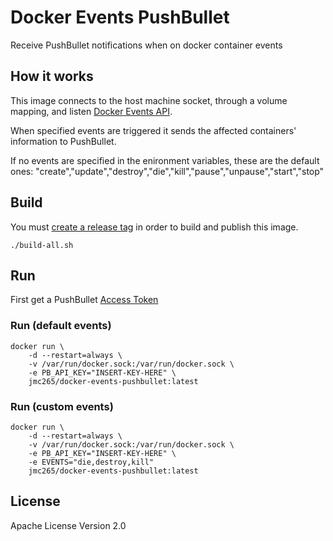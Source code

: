 # Docker Events PushBullet
Receive PushBullet notifications when on docker container events

## How it works
This image connects to the host machine socket, through a volume mapping, and listen [Docker Events API](https://docs.docker.com/engine/reference/api/docker_remote_api_v1.24/#/monitor-dockers-events).

When specified events are triggered it sends the affected containers' information to PushBullet.  

If no events are specified in the enironment variables, these are the default ones: "create","update","destroy","die","kill","pause","unpause","start","stop"

## Build
You must [create a release tag](https://git-scm.com/book/en/v2/Git-Basics-Tagging) in order to build and publish this image.
```shell
./build-all.sh
```

## Run
First get a PushBullet [Access Token](https://www.pushbullet.com/#settings)

### Run (default events)
```shell
docker run \
    -d --restart=always \
    -v /var/run/docker.sock:/var/run/docker.sock \
    -e PB_API_KEY="INSERT-KEY-HERE" \
    jmc265/docker-events-pushbullet:latest
```

### Run (custom events)
```shell
docker run \
    -d --restart=always \
    -v /var/run/docker.sock:/var/run/docker.sock \
    -e PB_API_KEY="INSERT-KEY-HERE" \
    -e EVENTS="die,destroy,kill"
    jmc265/docker-events-pushbullet:latest
```

## License
Apache License Version 2.0
